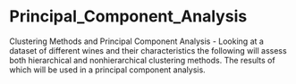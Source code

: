 # Principal_Component_Analysis
Clustering Methods and Principal Component Analysis - Looking at a dataset of different wines and their characteristics the following will assess both hierarchical and nonhierarchical clustering methods. The results of which will be used in a principal component analysis.
